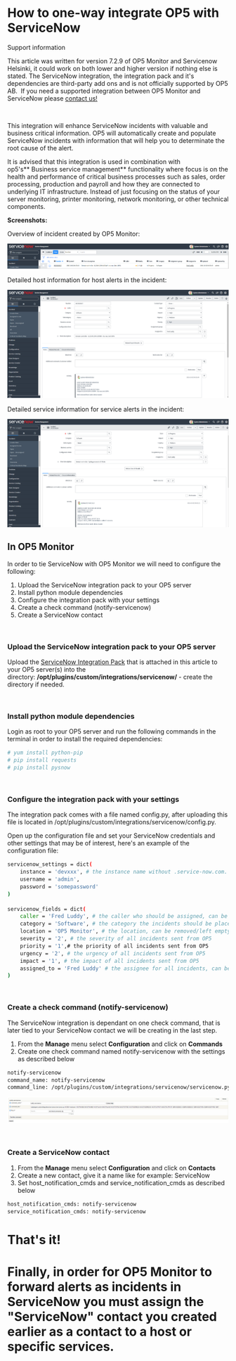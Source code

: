 # How to one-way integrate OP5 with ServiceNow

Support information

This article was written for version 7.2.9 of OP5 Monitor and Servicenow Helsinki, it could work on both lower and higher version if nothing else is stated. The ServiceNow integration, the integration pack and it's dependencies are third-party add ons and is not officially supported by OP5 AB.  If you need a supported integration between OP5 Monitor and ServiceNow please [contact us!](https://www.op5.com/about/contact-us/)

 

This integration will enhance ServiceNow incidents with valuable and business critical information. OP5 will automatically create and populate ServiceNow incidents with information that will help you to determinate the root cause of the alert.

It is advised that this integration is used in combination with op5's** Business service management** functionality where focus is on the health and performance of critical business processes such as sales, order processing, production and payroll and how they are connected to underlying IT infrastructure. Instead of just focusing on the status of your server monitoring, printer monitoring, network monitoring, or other technical components. 

**Screenshots:**

Overview of incident created by OP5 Monitor:

![](attachments/17664036/18481459.png)

Detailed host information for host alerts in the incident:

![](attachments/17664036/18481460.png)

Detailed service information for service alerts in the incident:

![](attachments/17664036/18481462.png)

## In OP5 Monitor

In order to tie ServiceNow with OP5 Monitor we will need to configure the following:

1.  Upload the ServiceNow integration pack to your OP5 server
2.  Install python module dependencies 
3.  Configure the integration pack with your settings
4.  Create a check command (notify-servicenow)
5.  Create a ServiceNow contact

 

### Upload the ServiceNow integration pack to your OP5 server

Upload the [ServiceNow Integration Pack](attachments/17664036/18481463.gz) that is attached in this article to your OP5 server(s) into the directory: **/opt/plugins/custom/integrations/servicenow/** - create the directory if needed.

 

### Install python module dependencies

Login as root to your OP5 server and run the following commands in the terminal in order to install the required dependencies:

``` {.bash data-syntaxhighlighter-params="brush: bash; gutter: false; theme: Confluence" data-theme="Confluence" style="brush: bash; gutter: false; theme: Confluence"}
# yum install python-pip
# pip install requests
# pip install pysnow
```

 

### Configure the integration pack with your settings

The integration pack comes with a file named config.py, after uploading this file is located in /opt/plugins/custom/integrations/servicenow/config.py.

Open up the configuration file and set your ServiceNow credentials and other settings that may be of interest, here's an example of the configuration file:

``` {.bash data-syntaxhighlighter-params="brush: bash; gutter: false; theme: Confluence" data-theme="Confluence" style="brush: bash; gutter: false; theme: Confluence"}
servicenow_settings = dict(
    instance = 'devxxx', # the instance name without .service-now.com. This becomes devxxx.service-now.com
    username = 'admin',
    password = 'somepassword'
)

servicenow_fields = dict(
    caller = 'Fred Luddy', # the caller who should be assigned, can be removed/left empty
    category = 'Software', # the category the incidents should be placed in
    location = 'OP5 Monitor', # the location, can be removed/left empty
    severity = '2', # the severity of all incidents sent from OP5
    priority = '1',# the priority of all incidents sent from OP5
    urgency = '2', # the urgency of all incidents sent from OP5
    impact = '1', # the impact of all incidents sent from OP5
    assigned_to = 'Fred Luddy' # the assignee for all incidents, can be removed/left empty
)
```

 

### Create a check command (notify-servicenow)

The ServiceNow integration is dependant on one check command, that is later tied to your ServiceNow contact we will be creating in the last step.

1.  From the **Manage** menu select **Configuration** and click on **Commands**
2.  Create one check command named notify-servicenow with the settings as described below

``` {.bash data-syntaxhighlighter-params="brush: bash; gutter: false; theme: Confluence" data-theme="Confluence" style="brush: bash; gutter: false; theme: Confluence"}
notify-servicenow
command_name: notify-servicenow
command_line: /opt/plugins/custom/integrations/servicenow/servicenow.py NODE=`hostname` HOSTNAME='$HOSTNAME$' HOSTALIAS='$HOSTALIAS$' HOSTSTATE='$HOSTSTATE$' HOSTADDRESS='$HOSTADDRESS$' HOSTOUTPUT='$HOSTOUTPUT$' SERVICEDESC='$SERVICEDESC$' SERVICESTATE='$SERVICESTATE$' SERVICEOUTPUT='$SERVICEOUTPUT$' LONGDATETIME='$LONGDATETIME$'
```

![](attachments/17664036/18481461.png)

 

### Create a ServiceNow contact

1.  From the **Manage** menu select **Configuration** and click on **Contacts**
2.  Create a new contact, give it a name like for example: ServiceNow
3.  Set host\_notification\_cmds and service\_notification\_cmds as described below

``` {.bash data-syntaxhighlighter-params="brush: bash; gutter: false; theme: Confluence" data-theme="Confluence" style="brush: bash; gutter: false; theme: Confluence"}
host_notification_cmds: notify-servicenow
service_notification_cmds: notify-servicenow
```

# **That's it!**

# Finally, in order for OP5 Monitor to forward alerts as incidents in ServiceNow you must assign the "ServiceNow" contact you created earlier as a contact to a host or specific services.

